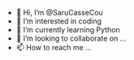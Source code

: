 - 👋 Hi, I’m @SaruCasseCou
- 👀 I’m interested in coding
- 🌱 I’m currently learning Python
- 💞️ I’m looking to collaborate on ...
- 📫 How to reach me ...

<!---
SaruCasseCou/SaruCasseCou is a ✨ special ✨ repository because its `README.md` (this file) appears on your GitHub profile.
You can click the Preview link to take a look at your changes.
--->
